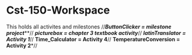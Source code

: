 # Cst-150-Workspace
This holds all activites and milestones
//***ButtonClicker = milestone project*****//
***picturebox = chapter 3 textbook activity***//
***latinTranslator = Activity 1***//
**Time_Calculator = Activity 4**//
**TemperatureConversion = Activity 2***//
